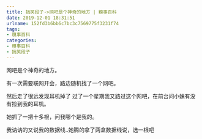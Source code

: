 ```yaml
---
title: 搞笑段子->网吧是个神奇的地方 | 糗事百科
date: 2019-12-01 18:31:51
urlname: 152fd3b6bb6c7bc3c7569775f3231f74
tags: 
- 糗事百科
categories:
- 糗事百科
- 搞笑段子
---
```

网吧是个神奇的地方。

有一次需要联网开会，路边随机找了一个网吧。

然后走了很远发现耳机掉了   过了一个星期我又路过这个网吧，在前台问小妹有没有捡到我的耳机。

她抓了一把十多根，问我哪个是我的。

我讷讷的又说我的数据线..她腾的拿了两盒数据线说，选一根吧


